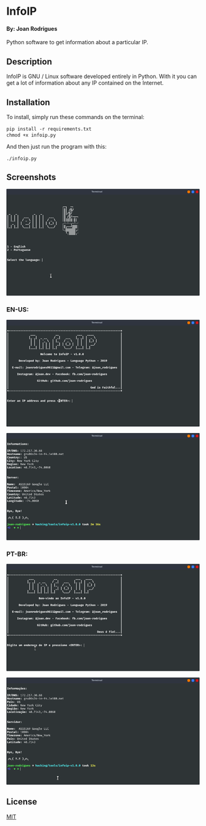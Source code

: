 # InfoIP
#### By: Joan Rodrigues

Python software to get information about a particular IP.

## Description

InfoIP is GNU / Linux software developed entirely in Python. With it you can get a lot of information about any IP contained on the Internet.

## Installation

To install, simply run these commands on the terminal:

~~~
pip install -r requirements.txt
chmod +x infoip.py
~~~

And then just run the program with this:

~~~
./infoip.py
~~~

## Screenshots

![Image](src/screen01.png)

### EN-US:

![Image](src/screen02.png)


![Image](src/screen03.png)

### PT-BR:

![Image](src/screen04.png)


![Image](src/screen05.png)

## License

[MIT](https://choosealicense.com/licenses/mit/)
